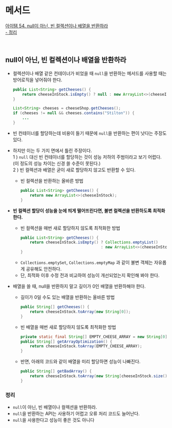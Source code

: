 # 메서드

[아이템 54. null이 아닌, 빈 컬렉션이나 배열을 반환하라](#null이-아닌-빈-컬렉션이나-배열을-반환하라)  
[- 정리](#정리)  

<br>

## null이 아닌, 빈 컬렉션이나 배열을 반환하라

- 컬렉션이나 배열 같은 컨테이너가 비었을 때 `null`을 반환하는 메서드를 사용할 때는 방어로직을 넣어줘야 한다.
  ```java
  public List<String> getCheeses() {
      return cheeseInStock.isEmpty() ? null : new ArrayList<>(cheeseInStock);
  }
  ```
  ```java
  List<String> cheeses = cheeseShop.getCheeses();
  if (cheeses != null && cheeses.contains("Stilton")) {
      ...
  }
  ```
  

- 빈 컨테이너를 할당하는데 비용이 들기 때문에 `null`을 반환하는 편이 낫다는 주장도 있다.
- 하지만 이는 두 가지 면에서 틀린 주장이다.  
  1 ) `null` 대신 빈 컨테이너를 할당하는 것이 성능 저하의 주범이라고 보기 어렵다. (이 정도의 성능 차이는 신경 쓸 수준이 못된다.)  
  2 ) 빈 컬렉션과 배열은 굳이 새로 할당하지 않고도 반환할 수 있다.
  - 빈 컬렉션을 반환하는 올바른 방법
    ```java
    public List<String> getCheeses() {
        return new ArrayList<>(cheeseInStock);
    }
    ```
- **빈 컬렉션 할당이 성능을 눈에 띄게 떨어뜨린다면, 불변 컬렉션을 반환하도록 최적화한다.**
  - 빈 컬렉션을 매번 새로 할당하지 않도록 최적화한 방법
    ```java
    public List<String> getCheeses() {
        return cheeseInStock.isEmpty() ? Collections.emptyList() 
                                       : new ArrayList<>(cheeseInStock);
    }
    ```
  - `Collections.emptySet`, `Collections.emptyMap` 과 같이 불변 객체는 자유롭게 공유해도 안전하다.
  - 단, 최적화 이후 수정 전과 비교하여 성능이 개선되었는지 확인해 봐야 한다.

- 배열을 쓸 때, null을 반환하지 말고 길이가 0인 배열을 반환하해야 한다.
  - 길이가 0일 수도 있는 배열을 반환하는 올바른 방법
    ```java
    public String[] getCheeses() {
        return cheeseInStock.toArray(new String[0]);
    }
    ```
  - 빈 배열을 매번 새로 할당하지 않도록 최적화한 방법
    ```java
    private static final String[] EMPTY_CHEESE_ARRAY = new String[0]; 
    public String[] getArrayOptimization() {
        return cheeseInStock.toArray(EMPTY_CHEESE_ARRAY);
    }
    ```
  - 반면, 아래의 코드와 같이 배열을 미리 할당하면 성능이 나빠진다.
    ```java
    public String[] getBadArray() {
        return cheeseInStock.toArray(new String[cheeseInStock.size()]);
    }
    ```


### 정리 
- `null`이 아닌, 빈 배열이나 컬렉션을 반환하라.
- `null`을 반환하는 API는 사용하기 어렵고 오류 처리 코드도 늘어난다.
- `null`을 사용한다고 성능이 좋은 것도 아니다

<br>
